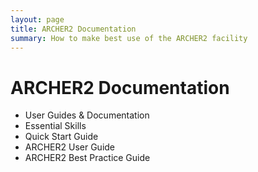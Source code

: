 ```yaml
---
layout: page
title: ARCHER2 Documentation
summary: How to make best use of the ARCHER2 facility
---
```


# ARCHER2 Documentation #

* User Guides & Documentation
* Essential Skills
* Quick Start Guide
* ARCHER2 User Guide
* ARCHER2 Best Practice Guide